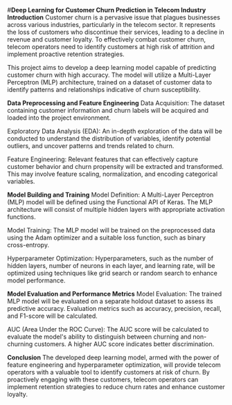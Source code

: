 #**Deep Learning for Customer Churn Prediction in Telecom Industry**
**Introduction**
Customer churn is a pervasive issue that plagues businesses across various industries, particularly in the telecom sector. It represents the loss of customers who discontinue their services, leading to a decline in revenue and customer loyalty. To effectively combat customer churn, telecom operators need to identify customers at high risk of attrition and implement proactive retention strategies.

This project aims to develop a deep learning model capable of predicting customer churn with high accuracy. The model will utilize a Multi-Layer Perceptron (MLP) architecture, trained on a dataset of customer data to identify patterns and relationships indicative of churn susceptibility.

**Data Preprocessing and Feature Engineering**
Data Acquisition: The dataset containing customer information and churn labels will be acquired and loaded into the project environment.

Exploratory Data Analysis (EDA): An in-depth exploration of the data will be conducted to understand the distribution of variables, identify potential outliers, and uncover patterns and trends related to churn.

Feature Engineering: Relevant features that can effectively capture customer behavior and churn propensity will be extracted and transformed. This may involve feature scaling, normalization, and encoding categorical variables.

**Model Building and Training**
Model Definition: A Multi-Layer Perceptron (MLP) model will be defined using the Functional API of Keras. The MLP architecture will consist of multiple hidden layers with appropriate activation functions.

Model Training: The MLP model will be trained on the preprocessed data using the Adam optimizer and a suitable loss function, such as binary cross-entropy.

Hyperparameter Optimization: Hyperparameters, such as the number of hidden layers, number of neurons in each layer, and learning rate, will be optimized using techniques like grid search or random search to enhance model performance.

**Model Evaluation and Performance Metrics**
Model Evaluation: The trained MLP model will be evaluated on a separate holdout dataset to assess its predictive accuracy. Evaluation metrics such as accuracy, precision, recall, and F1-score will be calculated.

AUC (Area Under the ROC Curve): The AUC score will be calculated to evaluate the model's ability to distinguish between churning and non-churning customers. A higher AUC score indicates better discrimination.

**Conclusion**
The developed deep learning model, armed with the power of feature engineering and hyperparameter optimization, will provide telecom operators with a valuable tool to identify customers at risk of churn. By proactively engaging with these customers, telecom operators can implement retention strategies to reduce churn rates and enhance customer loyalty.
